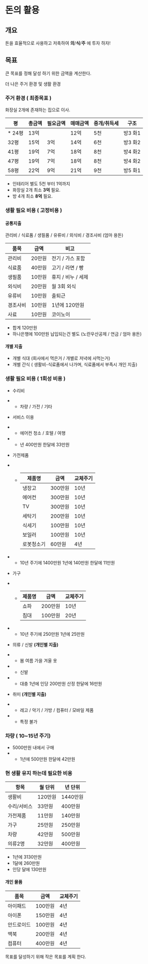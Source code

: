 # 돈의 활용
## 개요

돈을 효율적으로 사용하고 저축하여 **의**/**식**/**주** 에 투자 하자!

## 목표

큰 목표를 정해 달성 하기 위한 금액을 계산한다.

더 나은 주거 환경 및 생활 환경


### 주거 환경 ( 최종목표 )

화장실 2개에 존재하는 집으로 이사.

|평|총금액|필요금액|매매금액|중개/취득세|구조|
|--|------|--------|-----------|--------|----|
|* 24평|13억||12억|5천|방3 화1|
|32평|15억|3억|14억|6천|방3 화2|
|41평|19억|7억|18억|8천|방4 화2|
|47평|19억|7억|18억|8천|방4 화2|
|58평|22억|9억|21억|9천|방5 화1|


* 인테리어 별도 5천 부터 1억까지
* 화장실 2개 최소 **3억** 필요.
* 방 4개 최소 **8억** 필요.


### 생활 필요 비용 ( 고정비용 )
#### 공통지출
관리비 / 식료품 / 생필품 / 유류비 / 외식비 / 경조사비 (엄마 용돈)

|품목|금액|비고|
|-----|----|---|
|관리비|20만원|전기 / 가스 포함|
|식료품|40만원|고기 / 라면 / 빵 |
|생필품|10만원|휴지 / 비누 / 세제|
|외식비|20만원|월 3회 외식|
|유류비|10만원|출퇴근|
|경조사비|10만원|1년에 120만원|
|사료|10만원|코이노이|
* 합계 120만원
* 하나은행에 100만원 납입되는건 별도 (노란우산공제 / 연금 / 엄마 용돈)

#### 개별 지출
* 개별 식대 (회사에서 먹은거 / 개별로 저녁에 사먹는거)
* 개별 간식 ( 생활비-식료품에서 나가며, 식료품에서 부족시 개인 지출)

### 생활 필요 비용 ( 1회성 비용 )
* 수리비
* * 차량 / 가전 / 기타
* 서비스 이용
* * 에어컨 청소 / 호텔 / 여행 
* * 년 400만원 한달에 33만원
 
* 가전제품
* * |제품명|금액|교체주기|
    |-----|----|---------
    |냉장고|300만원|10년|
    |에어컨|300만원|10년|
    |TV|300만원|10년|
    |세탁기|200만원|10년|
    |식세기|100만원|10년|
    |보일러|100만원|10년|
    |로봇청소기|60만원|4년|
* * 10년 주기에 1400만원 1년에 140만원 한달에 11만원
   
   
* 가구
* * |제품명|금액|교체주기|
    |-----|----|---------
    |쇼파|200만원|10년|
    |침대|100만원|20년|

* * 10년 주기에 250만원 1년에 25만원

* 의류 / 신발 **(개인별 지출)**
* * 봄 여름 가을 겨울 옷
* * 신발
* * 대충 1년에 인당 200만원 산정 한달에 16만원
 
* 취미 **(개인별 지출)**
* * 레고 / 악기 / 가방 / 컴퓨터 / 모바일 제품
* * 특정 불가
 
### 차량 ( 10~15년 주기)
* 5000만원 내에서 구매
* * 1년에 500만원 한달에 42만원
 
### 현 생활 유지 하는데 필요한 비용

|항목|월 단위 | 년 단위|
|----|--------|--------|
|생활비|120만원 |1440만원|
|수리/서비스|33만원 |400만원|
|가전제품|11만원 |140만원|
|가구|25만원 |250만원|
|차량|42만원 |500만원|
|의류2명|32만원 |400만원|
* 1년에 3130만원
* 1달에 260만원
* 인당 달에 130만원

#### 개인 물품
|품목|금액|교체주기|
|----|----|--------|
|아이패드|100만원|4년|
|아이폰|150만원|4년|
|안드로이드|100만원|4년|
|맥북|200만원|4년|
|컴퓨터|400만원|4년|

목표를 달성하기 위해 작은 목표를 계획 한다.
